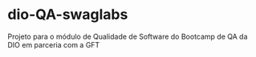 # dio-QA-swaglabs
Projeto para o módulo de Qualidade de Software do Bootcamp de QA da DIO em parceria com a GFT
